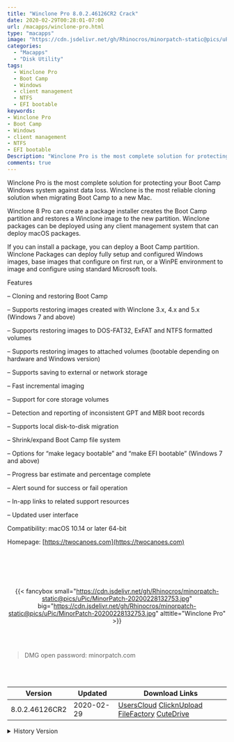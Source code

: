 ```yaml
---
title: "Winclone Pro 8.0.2.46126CR2 Crack"
date: 2020-02-29T00:28:01-07:00
url: /macapps/winclone-pro.html
type: "macapps"
image: "https://cdn.jsdelivr.net/gh/Rhinocros/minorpatch-static@pics/uPic/uZh3vC.png"
categories:
  - "Macapps"
  - "Disk Utility"
tags:
  - Winclone Pro
  - Boot Camp
  - Windows
  - client management
  - NTFS
  - EFI bootable
keywords:
- Winclone Pro
- Boot Camp
- Windows
- client management
- NTFS
- EFI bootable
Description: "Winclone Pro is the most complete solution for protecting your Boot Camp Windows system against data loss. Winclone is the most reliable cloning solution when migrating Boot Camp to a new Mac"
comments: true
---
```


Winclone Pro is the most complete solution for protecting your Boot Camp Windows system against data loss. Winclone is the most reliable cloning solution when migrating Boot Camp to a new Mac.

Winclone 8 Pro can create a package installer creates the Boot Camp partition and restores a Winclone image to the new partition. Winclone packages can be deployed using any client management system that can deploy macOS packages.

If you can install a package, you can deploy a Boot Camp partition. Winclone Packages can deploy fully setup and configured Windows images, base images that configure on first run, or a WinPE environment to image and configure using standard Microsoft tools.

Features

– Cloning and restoring Boot Camp

– Supports restoring images created with Winclone 3.x, 4.x and 5.x (Windows 7 and above)

– Supports restoring images to DOS-FAT32, ExFAT and NTFS formatted volumes

– Supports restoring images to attached volumes (bootable depending on hardware and Windows version)

– Supports saving to external or network storage

– Fast incremental imaging

– Support for core storage volumes

– Detection and reporting of inconsistent GPT and MBR boot records

– Supports local disk-to-disk migration

– Shrink/expand Boot Camp file system

– Options for “make legacy bootable” and “make EFI bootable” (Windows 7 and above)

– Progress bar estimate and percentage complete

– Alert sound for success or fail operation

– In-app links to related support resources

– Updated user interface



Compatibility: macOS 10.14 or later 64-bit

Homepage: [https://twocanoes.com](https://twocanoes.com)

<br/>
<br/>
<script async src="https://pagead2.googlesyndication.com/pagead/js/adsbygoogle.js"></script>
<ins class="adsbygoogle"
     style="display:block; text-align:center;"
     data-ad-layout="in-article"
     data-ad-format="fluid"
     data-ad-client="ca-pub-8746275014476192"
     data-ad-slot="5144997159"></ins>
<script>
     (adsbygoogle = window.adsbygoogle || []).push({});
</script>
<br/>
<br/>


<center>

{{< fancybox small="https://cdn.jsdelivr.net/gh/Rhinocros/minorpatch-static@pics/uPic/MinorPatch-20200228132753.jpg" big="https://cdn.jsdelivr.net/gh/Rhinocros/minorpatch-static@pics/uPic/MinorPatch-20200228132753.jpg" alttitle="Winclone Pro" >}}

</center>

<br/>
<br/>


> DMG open password: minorpatch.com

<br/>

<br/>
<div id="history_version" class="history_version">

| Version | Updated | Download Links |
| ---- | ---- | ---- |
| 8.0.2.46126CR2 | 2020-02-29 | [UsersCloud](https://ouo.io/jfh53R)   [ClicknUpload](https://ouo.io/pBMnpt)   [FileFactory](https://ouo.io/2AFb4a)   [CuteDrive](https://ouo.io/eWCsrUb) |
<details>
<summary>History Version</summary>

| Version | Updated | Download Links |
| ---- | ---- | ---- |
| 8.0.2.46126 | 2020-02-28 | [UsersCloud](https://ouo.io/9Xl2CTn)   [ClicknUpload](https://ouo.io/FZeuWz)   [FileFactory](https://ouo.io/7EeebRF)   [CuteDrive](https://ouo.io/F9fanr) |
</details>

</div>
